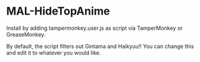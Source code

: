 # MAL-HideTopAnime

Install by adding tampermonkey.user.js as script via TamperMonkey or GreaseMonkey.

By default, the script filters out Gintama and Haikyuu!! You can change this and edit it to whatever you would like.
